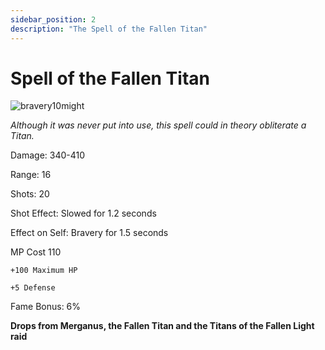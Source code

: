 ```yaml
---
sidebar_position: 2
description: "The Spell of the Fallen Titan"
---
```


# Spell of the Fallen Titan

![bravery10might](https://vwiki.valorserver.com/api/item/picture/spell%20of%20the%20fallen%20titan)

<i>Although it was never put into use, this spell could in theory obliterate a Titan.</i>

Damage: 340-410

Range: 16

Shots: 20

Shot Effect: Slowed for 1.2 seconds

Effect on Self: Bravery for 1.5 seconds

MP Cost 110

    +100 Maximum HP
    
    +5 Defense

Fame Bonus: 6%

**Drops from Merganus, the Fallen Titan and the Titans of the Fallen Light raid**
